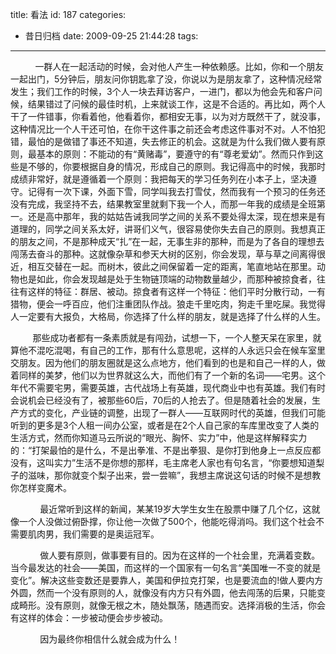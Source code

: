 title: 看法
id: 187
categories:
  - 昔日归档
date: 2009-09-25 21:44:28
tags:
---

          一群人在一起活动的时候，会对他人产生一种依赖感。比如，你和一个朋友一起出门，5分钟后，朋友问你钥匙拿了没，你说以为是朋友拿了，这种情况经常发生；我们工作的时候，3个人一块去拜访客户，一进门，都以为他会先和客户问候，结果错过了问候的最佳时机，上来就谈工作，这是不合适的。再比如，两个人干了一件错事，你看着他，他看着你，都相安无事，以为对方既然干了，就没事，这种情况比一个人干还可怕，在你干这件事之前还会考虑这件事对不对。人不怕犯错，最怕的是做错了事还不知道，失去修正的机会。这就是为什么我们做人要有原则，最基本的原则：不能动的有“黄赌毒”，要遵守的有“尊老爱幼”。然而只作到这些是不够的，你要根据自身的情况，形成自己的原则。我记得高中的时候，我那时成绩非常好，就是遵循着一个原则：我把每天的学习任务列在小本子上，坚决遵守。记得有一次下课，外面下雪，同学叫我去打雪仗，然而我有一个预习的任务还没有完成，我坚持不去，结果教室里就剩下我一个人，而那一年我的成绩是全班第一。还是高中那年，我的姑姑告诫我同学之间的关系不要处得太深，现在想来是有道理的，同学之间关系太好，讲哥们义气，很容易使你失去自己的原则。我想真正的朋友之间，不是那种成天“扎”在一起，无事生非的那种，而是为了各自的理想去闯荡去奋斗的那种。这就像杂草和参天大树的区别，你会发现，草与草之间离得很近，相互交替在一起。而树木，彼此之间保留着一定的距离，笔直地站在那里。动物也是如此，你会发现越是处于生物链顶端的动物数量越少，而那种被掠食者，往往有这样的特征：群居、被动。掠食者有这样一个特征：他们平时分散行动，一有猎物，便会一呼百应，他们注重团队作战。狼走千里吃肉，狗走千里吃屎。我觉得人一定要有大报负，大格局，你选择了什么样的朋友，就是选择了什么样的人生。

         那些成功者都有一条素质就是有闯劲，试想一下，一个人整天呆在家里，就算他不混吃混喝，有自己的工作，那有什么意思呢，这样的人永远只会在候车室里交朋友。因为他们的朋友圈就是这么点地方，他们看到的也是和自己一样的人，做着同样的美梦，他们以为世界就这么大，而他们有了一个新的名词——宅男。这个年代不需要宅男，需要英雄，古代战场上有英雄，现代商业中也有英雄。我们有时会说机会已经没有了，被那些60后，70后的人抢去了。但是随着社会的发展，生产方式的变化，产业链的调整，出现了一群人——互联网时代的英雄，但我们可能听到的更多是3个人租一间办公室，或者是在2个人自己家的车库里改变了人类的生活方式，然而你知道马云所说的“眼光、胸怀、实力”中，他是这样解释实力的：“打架最怕的是什么，不是出拳准、不是出拳狠、是你打到他身上一点反应都没有，这叫实力”生活不是你想的那样，毛主席老人家也有句名言，“你要想知道梨子的滋味，那你就变个梨子出来，尝一尝嘛”，我想主席说这句话的时候不是想教你怎样变魔术。

            最近常听到这样的新闻，某某19岁大学生女生在股票中赚了几个亿，这就像一个人没做过俯卧撑，你让他一次做了500个，他能吃得消吗。我们这个社会不需要肌肉男，我们需要的是奥运冠军。

            做人要有原则，做事要有目的。因为在这样的一个社会里，充满着变数。当今最发达的社会——美国，而这样的一个国家有一句名言“美国唯一不变的就是变化”。解决这些变数还是要靠人，美国和伊拉克打架，也是要流血的!做人要内方外圆，然而一个没有原则的人，就像没有内方只有外圆，他去闯荡的后果，只能变成畸形。没有原则，就像无根之木，随处飘荡，随遇而安。选择消极的生活，你会有这样的体会：一步被动便会步步被动。

            因为最终你相信什么就会成为什么！